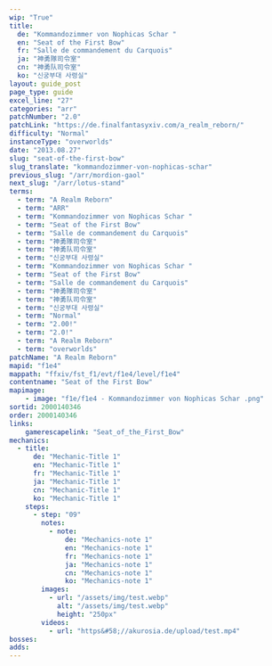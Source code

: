 ```yaml
---
wip: "True"
title:
  de: "Kommandozimmer von Nophicas Schar "
  en: "Seat of the First Bow"
  fr: "Salle de commandement du Carquois"
  ja: "神勇隊司令室"
  cn: "神勇队司令室"
  ko: "신궁부대 사령실"
layout: guide_post
page_type: guide
excel_line: "27"
categories: "arr"
patchNumber: "2.0"
patchLink: "https://de.finalfantasyxiv.com/a_realm_reborn/"
difficulty: "Normal"
instanceType: "overworlds"
date: "2013.08.27"
slug: "seat-of-the-first-bow"
slug_translate: "kommandozimmer-von-nophicas-schar"
previous_slug: "/arr/mordion-gaol"
next_slug: "/arr/lotus-stand"
terms:
  - term: "A Realm Reborn"
  - term: "ARR"
  - term: "Kommandozimmer von Nophicas Schar "
  - term: "Seat of the First Bow"
  - term: "Salle de commandement du Carquois"
  - term: "神勇隊司令室"
  - term: "神勇队司令室"
  - term: "신궁부대 사령실"
  - term: "Kommandozimmer von Nophicas Schar "
  - term: "Seat of the First Bow"
  - term: "Salle de commandement du Carquois"
  - term: "神勇隊司令室"
  - term: "神勇队司令室"
  - term: "신궁부대 사령실"
  - term: "Normal"
  - term: "2.00!"
  - term: "2.0!"
  - term: "A Realm Reborn"
  - term: "overworlds"
patchName: "A Realm Reborn"
mapid: "f1e4"
mappath: "ffxiv/fst_f1/evt/f1e4/level/f1e4"
contentname: "Seat of the First Bow"
mapimage:
    - image: "f1e/f1e4 - Kommandozimmer von Nophicas Schar .png"
sortid: 2000140346
order: 2000140346
links:
    gamerescapelink: "Seat_of_the_First_Bow"
mechanics:
  - title:
      de: "Mechanic-Title 1"
      en: "Mechanic-Title 1"
      fr: "Mechanic-Title 1"
      ja: "Mechanic-Title 1"
      cn: "Mechanic-Title 1"
      ko: "Mechanic-Title 1"
    steps:
      - step: "09"
        notes:
          - note:
              de: "Mechanics-note 1"
              en: "Mechanics-note 1"
              fr: "Mechanics-note 1"
              ja: "Mechanics-note 1"
              cn: "Mechanics-note 1"
              ko: "Mechanics-note 1"
        images:
          - url: "/assets/img/test.webp"
            alt: "/assets/img/test.webp"
            height: "250px"
        videos:
          - url: "https&#58;//akurosia.de/upload/test.mp4"
bosses:
adds:
---
```

